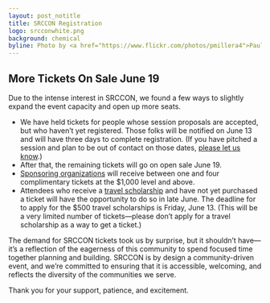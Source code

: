 ```yaml
---
layout: post_notitle
title: SRCCON Registration
logo: srcconwhite.png
background: chemical
byline: Photo by <a href="https://www.flickr.com/photos/pmillera4">Paul Miller</a>
---
```

<div id = "apologybox">
<h2>More Tickets On Sale June 19</h2>

<p>Due to the intense interest in SRCCON, we found a few ways to slightly expand the event capacity and open up more seats.
<ul>
<li>We have held tickets for people whose session proposals are accepted, but who haven&rsquo;t yet registered. Those folks will be notified on June 13 and will have three days to complete registration. (If you have pitched a session and plan to be out of contact on those dates, <a href="mailto:srccon@opennews.org">please let us know</a>.)

<li>After that, the remaining tickets will go on open sale June 19.

<li><a href="/sponsors">Sponsoring organizations</a> will receive between one and four complimentary tickets at the $1,000 level and above.

<li>Attendees who receive a <a href="/scholarships">travel scholarship</a> and have not yet purchased a ticket will have the opportunity to do so in late June. The deadline for to apply for the $500 travel scholarships is Friday, June 13. (This will be a very limited number of tickets—please don&rsquo;t apply for a travel scholarship as a way to get a ticket.)
</ul>
<p>The demand for SRCCON tickets took us by surprise, but it shouldn&rsquo;t have—it&rsquo;s a reflection of the eagerness of this community to spend focused time together planning and building. SRCCON is by design a community-driven event, and we&rsquo;re committed to ensuring that it is accessible, welcoming, and reflects the diversity of the communities we serve.

<p>Thank you for your support, patience, and excitement.
</div>
